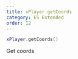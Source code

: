```yaml
---
title: xPlayer.getCoords
category: ES Extended
order: 12
---
```


```lua
xPlayer.getCoords()
```

Get coords

